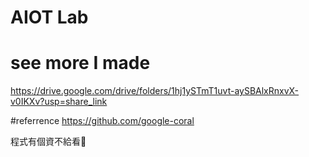 # AIOT Lab

# see more I made

https://drive.google.com/drive/folders/1hj1ySTmT1uvt-aySBAlxRnxvX-v0IKXv?usp=share_link

#referrence
https://github.com/google-coral


程式有個資不給看🤣
